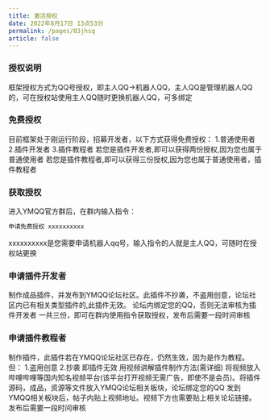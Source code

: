 ```yaml
---
title: 激活授权
date: 2022年8月17日 13点53分
permalink: /pages/03jhsq
article: false
---
```


### 授权说明
框架授权方式为QQ号授权，即主人QQ->机器人QQ，主人QQ是管理机器人QQ的，可在授权站使用主人QQ随时更换机器人QQ，可多绑定

### 免费授权
目前框架处于刚运行阶段，招募开发者，以下方式获得免费授权：
1.普通使用者
2.插件开发者
3.插件教程者
若您是插件开发者,即可以获得两份授权,因为您也属于普通使用者
若您是插件教程者,即可以获得三份授权,因为您也属于普通使用者，插件教程者

### 获取授权
进入YMQQ官方群后，在群内输入指令：
```bash
申请免费授权 xxxxxxxxxx
```
xxxxxxxxxx是您需要申请机器人qq号，输入指令的人就是主人QQ，可随时在授权站更换

### 申请插件开发者
制作成品插件，并发布到YMQQ论坛社区。此插件不抄袭，不盗用创意，论坛社区内已有相关类型插件的,此插件无效。
论坛内绑定您的QQ，否则无法审核为插件开发者
一共三份，即可在群内使用指令获取授权，发布后需要一段时间审核

### 申请插件教程者
制作插件，此插件若在YMQQ论坛社区已存在，仍然生效，因为是作为教程。但：
1.盗用创意
2.抄袭
即插件无效
用视频讲解插件制作方法(需详细)
将视频放入 哔哩哔哩等国内知名视频平台(该平台打开视频无需广告，即使不是会员)。将插件源码，成品，资源等文件放入YMQQ论坛相关板块，论坛绑定您的QQ
发到YMQQ相关板块后，帖子内贴上视频地址。视频下方也需要贴上相关论坛链接。
发布后需要一段时间审核


